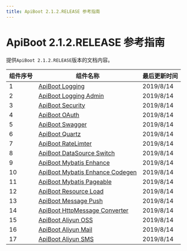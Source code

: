 ```yaml
---
title: ApiBoot 2.1.2.RELEASE 参考指南
---
```

# ApiBoot 2.1.2.RELEASE 参考指南
提供`ApiBoot 2.1.2.RELEASE`版本的文档内容。



| 组件序号 | 组件名称                                                     | 最后更新时间 |
| -------- | ------------------------------------------------------------ | ------------ |
| 1        | <a href="/zh-cn/docs/2.1.2.RELEASE/api-boot-logging.html" target="_blank">ApiBoot Logging</a> | 2019/8/14    |
| 2        | <a href="/zh-cn/docs/2.1.2.RELEASE/api-boot-logging-admin.html" target="_blank">ApiBoot Logging Admin</a> |         2019/8/14         |
| 3        | <a href="/zh-cn/docs/2.1.2.RELEASE/api-boot-security.html" target="_blank">ApiBoot Security</a> | 2019/8/14    |
| 4        | <a href="/zh-cn/docs/2.1.2.RELEASE/api-boot-oauth.html" target="_blank">ApiBoot OAuth</a> | 2019/8/14    |
| 5        | <a href="/zh-cn/docs/2.1.2.RELEASE/api-boot-swagger.html" target="_blank">ApiBoot Swagger</a> | 2019/8/14    |
| 6        | <a href="/zh-cn/docs/2.1.2.RELEASE/api-boot-quartz.html" target="_blank">ApiBoot Quartz</a> | 2019/8/14    |
| 7        | <a href="/zh-cn/docs/2.1.2.RELEASE/api-boot-rate-limiter.html" target="_blank">ApiBoot RateLimter</a> | 2019/8/14    |
| 8        | <a href="/zh-cn/docs/2.1.2.RELEASE/api-boot-datasource-switch.html" target="_blank">ApiBoot DataSource Switch</a> | 2019/8/14    |
| 9        | <a href="/zh-cn/docs/2.1.2.RELEASE/api-boot-mybatis-enhance.html" target="_blank">ApiBoot Mybatis Enhance</a> | 2019/8/14    |
| 10       | <a href="/zh-cn/docs/2.1.2.RELEASE/api-boot-mybatis-enhance-codegen.html" target="_blank">ApiBoot Mybatis Enhance Codegen</a> | 2019/8/14    |
| 11       | <a href="/zh-cn/docs/2.1.2.RELEASE/api-boot-mybatis-pageable.html" target="_blank">ApiBoot Mybatis Pageable</a> | 2019/8/14    |
| 12       | <a href="/zh-cn/docs/2.1.2.RELEASE/api-boot-resource-load.html" target="_blank">ApiBoot Resource Load</a> | 2019/8/14    |
| 13       | <a href="/zh-cn/docs/2.1.2.RELEASE/api-boot-message-push.html" target="_blank">ApiBoot Message Push</a> | 2019/8/14    |
| 14       | <a href="/zh-cn/docs/2.1.2.RELEASE/api-boot-http-message-converter.html" target="_blank">ApiBoot HttpMessage Converter</a> | 2019/8/14    |
| 15       | <a href="/zh-cn/docs/2.1.2.RELEASE/api-boot-oss.html" target="_blank">ApiBoot Aliyun OSS</a> | 2019/8/14    |
| 16       | <a href="/zh-cn/docs/2.1.2.RELEASE/api-boot-mail.html" target="_blank">ApiBoot Aliyun Mail</a> | 2019/8/14    |
| 17       | <a href="/zh-cn/docs/2.1.2.RELEASE/api-boot-sms.html" target="_blank">ApiBoot Aliyun SMS</a> | 2019/8/14    |

